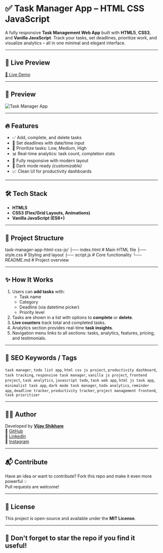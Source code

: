 # ✅ Task Manager App – HTML CSS JavaScript

A fully responsive **Task Management Web App** built with **HTML5**, **CSS3**, and **Vanilla JavaScript**. Track your tasks, set deadlines, prioritize work, and visualize analytics – all in one minimal and elegant interface.

---

## 🚀 Live Preview

[🔗 Live Demo](https://vijayshikhare.github.io/task-manager-app-html-css-js)

---

## 📸 Preview

![Task Manager App](https://github.com/user-attachments/assets/eed8a58e-7677-4638-871a-99db8970c421)


---

## 🔥 Features

- ✅ Add, complete, and delete tasks
- 📅 Set deadlines with date/time input
- 🎯 Prioritize tasks: Low, Medium, High
- 📊 Real-time analytics: task count, completion stats
- 🧠 Fully responsive with modern layout
- 🌙 Dark mode ready *(customizable)*
- 📈 Clean UI for productivity dashboards

---

## 🛠️ Tech Stack

- **HTML5**  
- **CSS3 (Flex/Grid Layouts, Animations)**  
- **Vanilla JavaScript (ES6+)**

---

## 🧩 Project Structure

task-manager-app-html-css-js/
├── index.html # Main HTML file
├── style.css # Styling and layout
├── script.js # Core functionality
└── README.md # Project overview


---

## ✨ How It Works

1. Users can **add tasks** with:
   - Task name
   - Category
   - Deadline (via datetime picker)
   - Priority level
2. Tasks are shown in a list with options to **complete** or **delete**.
3. **Live counters** track total and completed tasks.
4. Analytics section provides real-time **task insights**.
5. Navigation menu links to all sections: tasks, analytics, features, pricing, and testimonials.

---

## 📌 SEO Keywords / Tags

`task manager`, `todo list app`, `html css js project`, `productivity dashboard`, `task tracking`, `responsive task manager`, `vanilla js project`, `frontend project`, `task analytics`, `javascript todo`, `task web app`, `html js task app`, `minimalist task app`, `dark mode task manager`, `todo analytics`, `reminder app`, `deadline tracker`, `productivity tracker`, `project management frontend`, `task prioritizer`

---

## 🙋‍♂️ Author

Developed by [**Vijay Shikhare**](https://github.com/vijayshikhare)  
🔗 [GitHub](https://github.com/vijayshikhare)  
🔗 [LinkedIn](https://www.linkedin.com/in/vijayshikhare)  
🔗 [Instagram](https://www.instagram.com/iamvijayshikhare)

---

## 📬 Contribute

Have an idea or want to contribute? Fork this repo and make it even more powerful 💡  
Pull requests are welcome!

---

## 📄 License

This project is open-source and available under the **MIT License**.

---

## 🌟 Don't forget to star the repo if you find it useful!

